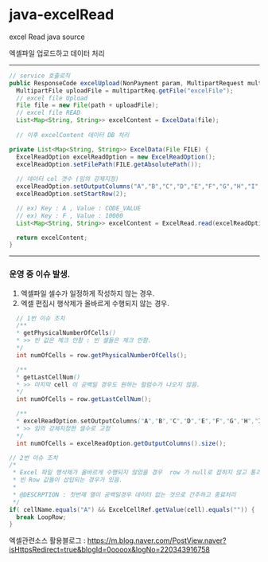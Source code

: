 # java-excelRead
excel Read  java source

엑셀파일 업로드하고 데이터 처리
***

```java
// service 호출로직
public ResponseCode excelUpload(NonPayment param, MultipartRequest multipartReq) {
  MultipartFile uploadFile = multipartReq.getFile("excelFile");
  // excel file Upload
  File file = new File(path + uploadFile);
  // excel file READ
  List<Map<String, String>> excelContent = ExcelData(file);
  
  // 이후 excelContent 데이터 DB 처리
```

```java
private List<Map<String, String>> ExcelData(File FILE) {
  ExcelReadOption excelReadOption = new ExcelReadOption();
  excelReadOption.setFilePath(FILE.getAbsolutePath());
  
  // 데이터 col 갯수 (임의 강제지정)
  excelReadOption.setOutputColumns("A","B","C","D","E","F","G","H","I","J","K","L");
  excelReadOption.setStartRow(2);

  // ex) Key : A , Value : CODE_VALUE
  // ex) Key : F , Value : 10000
  List<Map<String, String>> excelContent = ExcelRead.read(excelReadOption);

  return excelContent;
}
```
***

### 운영 중 이슈 발생.
1. 엑셀파일 셀수가 일정하게 작성하지 않는 경우.
2. 엑셀 편집시 행삭제가 올바르게 수행되지 않는 경우.
  
```java
  // 1번 이슈 조치
  /**
  * getPhysicalNumberOfCells()
  * >> 빈 값은 체크 안함 : 빈 셀들은 체크 안함.
  */
  int numOfCells = row.getPhysicalNumberOfCells();

  /**
  * getLastCellNum()
  * >> 마지막 cell 이 공백일 경우도 원하는 컬럼수가 나오지 않음.
  */ 
  int numOfCells = row.getLastCellNum();

  /**
  * excelReadOption.setOutputColumns("A","B","C","D","E","F","G","H","I","J","K","L");
  * >> 임의 강제지정한 셀수로 고정
  */ 
  int numOfCells = excelReadOption.getOutputColumns().size();
  ```

```java
// 2번 이슈 조치
/* 
 * Excel 파일 행삭제가 올바르게 수행되지 않았을 경우  row 가 null로 잡히지 않고 통과되어
 * 빈 Row 값들이 삽입되는 경우가 있음.
 * 
 * @DESCRPTION : 첫번재 열이 공백일경우 데이터 없는 것으로 간주하고 종료처리
 */
if( cellName.equals("A") && ExcelCellRef.getValue(cell).equals("")) {
  break LoopRow;
}
```



엑셀관련소스 활용블로그 : <https://m.blog.naver.com/PostView.naver?isHttpsRedirect=true&blogId=0oooox&logNo=220343916758>
